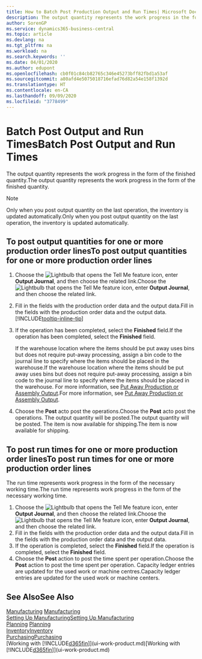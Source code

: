 ```yaml
---
title: How to Batch Post Production Output and Run Times| Microsoft Docs
description: The output quantity represents the work progress in the form of the finished quantity.
author: SorenGP
ms.service: dynamics365-business-central
ms.topic: article
ms.devlang: na
ms.tgt_pltfrm: na
ms.workload: na
ms.search.keywords: ''
ms.date: 04/01/2020
ms.author: edupont
ms.openlocfilehash: cb0f01c84cb82765c346e45273bff82fbd1a53af
ms.sourcegitcommit: a80afd4e5075018716efad76d82a54e158f1392d
ms.translationtype: HT
ms.contentlocale: en-CA
ms.lasthandoff: 09/09/2020
ms.locfileid: "3778499"
---
```

# <a name="batch-post-output-and-run-times"></a><span data-ttu-id="1c0e6-103">Batch Post Output and Run Times</span><span class="sxs-lookup"><span data-stu-id="1c0e6-103">Batch Post Output and Run Times</span></span>
<span data-ttu-id="1c0e6-104">The output quantity represents the work progress in the form of the finished quantity.</span><span class="sxs-lookup"><span data-stu-id="1c0e6-104">The output quantity represents the work progress in the form of the finished quantity.</span></span>  

> [!NOTE]
> <span data-ttu-id="1c0e6-105">Only when you post output quantity on the last operation, the inventory is updated automatically.</span><span class="sxs-lookup"><span data-stu-id="1c0e6-105">Only when you post output quantity on the last operation, the inventory is updated automatically.</span></span>  

## <a name="to-post-output-quantities-for-one-or-more-production-order-lines"></a><span data-ttu-id="1c0e6-106">To post output quantities for one or more production order lines</span><span class="sxs-lookup"><span data-stu-id="1c0e6-106">To post output quantities for one or more production order lines</span></span>
1. <span data-ttu-id="1c0e6-107">Choose the ![Lightbulb that opens the Tell Me feature](media/ui-search/search_small.png "Tell me what you want to do") icon, enter **Output Journal**, and then choose the related link.</span><span class="sxs-lookup"><span data-stu-id="1c0e6-107">Choose the ![Lightbulb that opens the Tell Me feature](media/ui-search/search_small.png "Tell me what you want to do") icon, enter **Output Journal**, and then choose the related link.</span></span>  
2. <span data-ttu-id="1c0e6-108">Fill in the fields with the production order data and the output data.</span><span class="sxs-lookup"><span data-stu-id="1c0e6-108">Fill in the fields with the production order data and the output data.</span></span> [!INCLUDE[tooltip-inline-tip](includes/tooltip-inline-tip_md.md)]
3. <span data-ttu-id="1c0e6-109">If the operation has been completed, select the **Finished** field.</span><span class="sxs-lookup"><span data-stu-id="1c0e6-109">If the operation has been completed, select the **Finished** field.</span></span>  

    <span data-ttu-id="1c0e6-110">If the warehouse location where the items should be put away uses bins but does not require put-away processing,  assign a bin code to the journal line to specify where the items should be placed in the warehouse.</span><span class="sxs-lookup"><span data-stu-id="1c0e6-110">If the warehouse location where the items should be put away uses bins but does not require put-away processing,  assign a bin code to the journal line to specify where the items should be placed in the warehouse.</span></span> <span data-ttu-id="1c0e6-111">For more information, see [Put Away Production or Assembly Output](warehouse-how-to-put-away-production-output.md).</span><span class="sxs-lookup"><span data-stu-id="1c0e6-111">For more information, see [Put Away Production or Assembly Output](warehouse-how-to-put-away-production-output.md).</span></span>  

4. <span data-ttu-id="1c0e6-112">Choose the **Post** acto post the operations.</span><span class="sxs-lookup"><span data-stu-id="1c0e6-112">Choose the **Post** acto post the operations.</span></span> <span data-ttu-id="1c0e6-113">The output quantity will be posted.</span><span class="sxs-lookup"><span data-stu-id="1c0e6-113">The output quantity will be posted.</span></span> <span data-ttu-id="1c0e6-114">The item is now available for shipping.</span><span class="sxs-lookup"><span data-stu-id="1c0e6-114">The item is now available for shipping.</span></span>  

## <a name="to-post-run-times-for-one-or-more-production-order-lines"></a><span data-ttu-id="1c0e6-115">To post run times for one or more production order lines</span><span class="sxs-lookup"><span data-stu-id="1c0e6-115">To post run times for one or more production order lines</span></span>
<span data-ttu-id="1c0e6-116">The run time represents work progress in the form of the necessary working time.</span><span class="sxs-lookup"><span data-stu-id="1c0e6-116">The run time represents work progress in the form of the necessary working time.</span></span>    

1.  <span data-ttu-id="1c0e6-117">Choose the ![Lightbulb that opens the Tell Me feature](media/ui-search/search_small.png "Tell me what you want to do") icon, enter **Output Journal**, and then choose the related link.</span><span class="sxs-lookup"><span data-stu-id="1c0e6-117">Choose the ![Lightbulb that opens the Tell Me feature](media/ui-search/search_small.png "Tell me what you want to do") icon, enter **Output Journal**, and then choose the related link.</span></span>  
2. <span data-ttu-id="1c0e6-118">Fill in the fields with the production order data and the output data.</span><span class="sxs-lookup"><span data-stu-id="1c0e6-118">Fill in the fields with the production order data and the output data.</span></span>  
3.  <span data-ttu-id="1c0e6-119">If the operation is completed, select the **Finished** field.</span><span class="sxs-lookup"><span data-stu-id="1c0e6-119">If the operation is completed, select the **Finished** field.</span></span>  
4. <span data-ttu-id="1c0e6-120">Choose the **Post** action to post the time spent per operation.</span><span class="sxs-lookup"><span data-stu-id="1c0e6-120">Choose the **Post** action to post the time spent per operation.</span></span> <span data-ttu-id="1c0e6-121">Capacity ledger entries are updated for the used work or machine centres.</span><span class="sxs-lookup"><span data-stu-id="1c0e6-121">Capacity ledger entries are updated for the used work or machine centers.</span></span>

## <a name="see-also"></a><span data-ttu-id="1c0e6-122">See Also</span><span class="sxs-lookup"><span data-stu-id="1c0e6-122">See Also</span></span>  
<span data-ttu-id="1c0e6-123">[Manufacturing](production-manage-manufacturing.md)  </span><span class="sxs-lookup"><span data-stu-id="1c0e6-123">[Manufacturing](production-manage-manufacturing.md)  </span></span>  
[<span data-ttu-id="1c0e6-124">Setting Up Manufacturing</span><span class="sxs-lookup"><span data-stu-id="1c0e6-124">Setting Up Manufacturing</span></span>](production-configure-production-processes.md)  
<span data-ttu-id="1c0e6-125">[Planning](production-planning.md)    </span><span class="sxs-lookup"><span data-stu-id="1c0e6-125">[Planning](production-planning.md)    </span></span>  
[<span data-ttu-id="1c0e6-126">Inventory</span><span class="sxs-lookup"><span data-stu-id="1c0e6-126">Inventory</span></span>](inventory-manage-inventory.md)  
[<span data-ttu-id="1c0e6-127">Purchasing</span><span class="sxs-lookup"><span data-stu-id="1c0e6-127">Purchasing</span></span>](purchasing-manage-purchasing.md)  
<span data-ttu-id="1c0e6-128">[Working with [!INCLUDE[d365fin](includes/d365fin_md.md)]](ui-work-product.md)</span><span class="sxs-lookup"><span data-stu-id="1c0e6-128">[Working with [!INCLUDE[d365fin](includes/d365fin_md.md)]](ui-work-product.md)</span></span>
